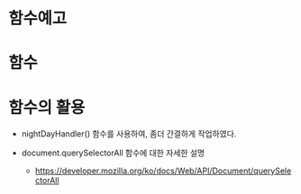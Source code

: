 # 함수예고
# 함수
# 함수의 활용

+ nightDayHandler() 함수를 사용하여, 좀더 간결하게 작업하였다.

+ document.querySelectorAll 함수에 대한 자세한 설명
    + https://developer.mozilla.org/ko/docs/Web/API/Document/querySelectorAll
